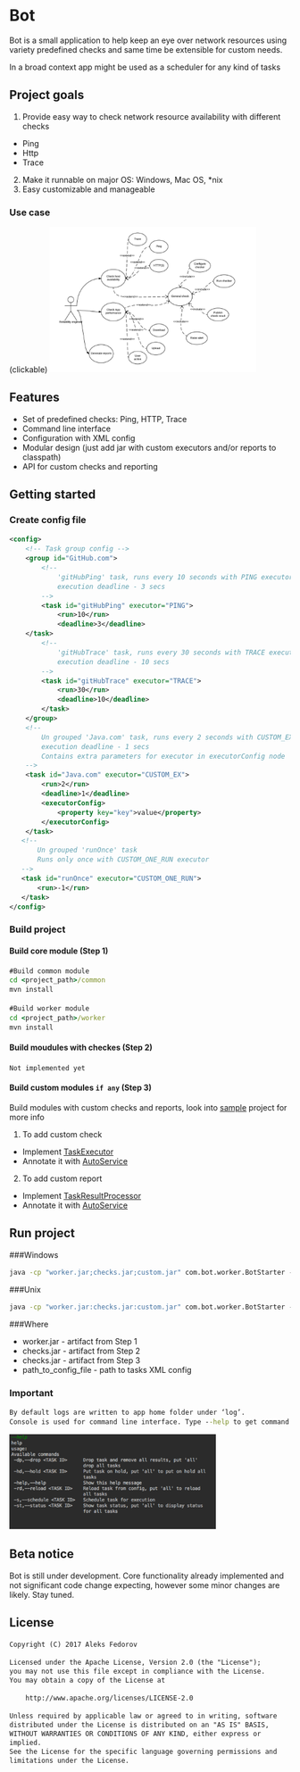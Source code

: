 # Bot

Bot is a small application to help keep an eye over network resources using variety predefined checks and same time be extensible for custom needs. 

In a broad context app might be used as a scheduler for any kind of tasks

## Project goals
1. Provide easy way to check network resource availability with different checks
  * Ping
  * Http
  * Trace
2. Make it runnable on major OS: Windows, Mac OS, *nix
3. Easy customizable and manageable

### Use case

(clickable)
<img src="https://raw.githubusercontent.com/AleksNFedorov/Bot/docs/docs/img/use_case_diagramm.png" width="370" />

## Features 

* Set of predefined checks: Ping, HTTP, Trace
* Command line interface
* Configuration with XML config
* Modular design (just add jar with custom executors and/or reports to classpath)
* API for custom checks and reporting

## Getting started

### Create config file

```xml
<config>
    <!-- Task group config -->
    <group id="GitHub.com">
        <!--
            'gitHubPing' task, runs every 10 seconds with PING executor,
            execution deadline - 3 secs
        -->
        <task id="gitHubPing" executor="PING">
            <run>10</run>
            <deadline>3</deadline>
    </task>
        <!--
            'gitHubTrace' task, runs every 30 seconds with TRACE executor,
            execution deadline - 10 secs
        -->
        <task id="gitHubTrace" executor="TRACE">
            <run>30</run>
            <deadline>10</deadline>
        </task>
    </group>
    <!--
        Un grouped 'Java.com' task, runs every 2 seconds with CUSTOM_EX executor,
        execution deadline - 1 secs
        Contains extra parameters for executor in executorConfig node
    -->
    <task id="Java.com" executor="CUSTOM_EX">
        <run>2</run>
        <deadline>1</deadline>
        <executorConfig>
            <property key="key">value</property>
        </executorConfig>
    </task>
   <!--
       Un grouped 'runOnce' task
       Runs only once with CUSTOM_ONE_RUN executor
   -->
   <task id="runOnce" executor="CUSTOM_ONE_RUN">
       <run>-1</run>
   </task>    
</config>
```

### Build project

#### Build core module (Step 1)

```cmd
#Build common module
cd <project_path>/common
mvn install

#Build worker module
cd <project_path>/worker
mvn install
```

#### Build moudules with checkes (Step 2)

`Not implemented yet`

#### Build custom modules `if any` (Step 3)

Build modules with custom checks and reports, look into [sample](https://github.com/AleksNFedorov/Bot/tree/master/sample) project for more info

1. To add custom check
 * Implement [TaskExecutor](https://github.com/AleksNFedorov/Bot/blob/master/common/src/main/java/com/bot/common/TaskExecutor.java)
 * Annotate it with [AutoService](https://github.com/google/auto/tree/master/service)
2. To add custom report
 * Implement [TaskResultProcessor](https://github.com/AleksNFedorov/Bot/blob/master/common/src/main/java/com/bot/common/TaskResultProcessor.java)
 * Annotate it with [AutoService](https://github.com/google/auto/tree/master/service)

## Run project

###Windows
``` cmd
java -cp "worker.jar;checks.jar;custom.jar" com.bot.worker.BotStarter --task-config-file=path_to_config_file

```
###Unix 
``` cmd
java -cp "worker.jar:checks.jar:custom.jar" com.bot.worker.BotStarter --task-config-file=path_to_config_file
```

###Where 

* worker.jar - artifact from Step 1
* checks.jar - artifact from Step 2
* checks.jar - artifact from Step 3
* path_to_config_file - path to tasks XML config

### Important

``` cmd
By default logs are written to app home folder under ‘log’. 
Console is used for command line interface. Type --help to get command list.
```

<img src="https://raw.githubusercontent.com/AleksNFedorov/Bot/docs/docs/img/consoleHelp.png" width="370" />


## Beta notice

Bot is still under development. Core functionality already implemented and not significant code change expecting, however some minor changes are likely. Stay tuned.

## License


    Copyright (C) 2017 Aleks Fedorov

    Licensed under the Apache License, Version 2.0 (the "License");
    you may not use this file except in compliance with the License.
    You may obtain a copy of the License at

        http://www.apache.org/licenses/LICENSE-2.0

    Unless required by applicable law or agreed to in writing, software
    distributed under the License is distributed on an "AS IS" BASIS,
    WITHOUT WARRANTIES OR CONDITIONS OF ANY KIND, either express or implied.
    See the License for the specific language governing permissions and
    limitations under the License.

